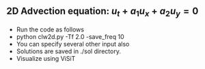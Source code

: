 ## 2D Advection equation: $u_t + a_1 u_x + a_2 u_y = 0$

- Run the code as follows
- python clw2d.py -Tf 2.0 -save_freq 10
- You can specify several other input also
- Solutions are saved in ./sol directory.
- Visualize using ViSiT
